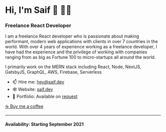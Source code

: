 # Hi, I'm Saif 👋 👨‍💻
### Freelance React Developer

I am a freelance React developer who is passionate about making performant, modern web applications with clients in over 7 countries in the world. With over 4 years of experience working as a freelance developer, I have had the experience and the privilege of working with companies ranging from as big as Fortune 100 to micro-startups all around the world.

I primarily work on the MERN stack including React, Node, NextJS, GatsbyJS, GraphQL, AWS, Firebase, Serverless

- 📫 Hire me: <hey@saif.dev>
- 🕸 Website: [saif.dev](https://www.saif.dev)
- 📂 Portfolio: Available on [request](mailto:portfolio@saif.dev)

[☕ Buy me a coffee](https://www.buymeacoffee.com/saif)

***

#### Availability: Starting September 2021
<!--
**saifalfalah/saifalfalah** is a ✨ _special_ ✨ repository because its `README.md` (this file) appears on your GitHub profile.

Here are some ideas to get you started:

- 🔭 I’m currently working on ...
- 🌱 I’m currently learning ...
- 👯 I’m looking to collaborate on ...
- 🤔 I’m looking for help with ...
- 💬 Ask me about ...
- 📫 How to reach me: ...
- 😄 Pronouns: ...
- ⚡ Fun fact: ...
-->
